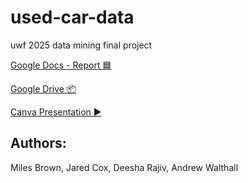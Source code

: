 # used-car-data
uwf 2025 data mining final project

[Google Docs - Report 🟦](https://docs.google.com/document/d/1MJbtJNmy3wEwxTrjdTRyewCwaLNfoTecCt7PvHyc5IY/edit?usp=sharing)

[Google Drive 📦](https://drive.google.com/drive/u/1/folders/1jI2vA_LSfTdfltNCq-AHgLUZ_Mg-gWho)

[Canva Presentation ▶️](https://www.canva.com/design/DAGueVvCQqE/ZlN_uRg4yzLN0U2ti81PWw/edit?utm_content=DAGueVvCQqE&utm_campaign=designshare&utm_medium=link2&utm_source=sharebutton) 

## Authors:
Miles Brown, Jared Cox, Deesha Rajiv, Andrew Walthall
